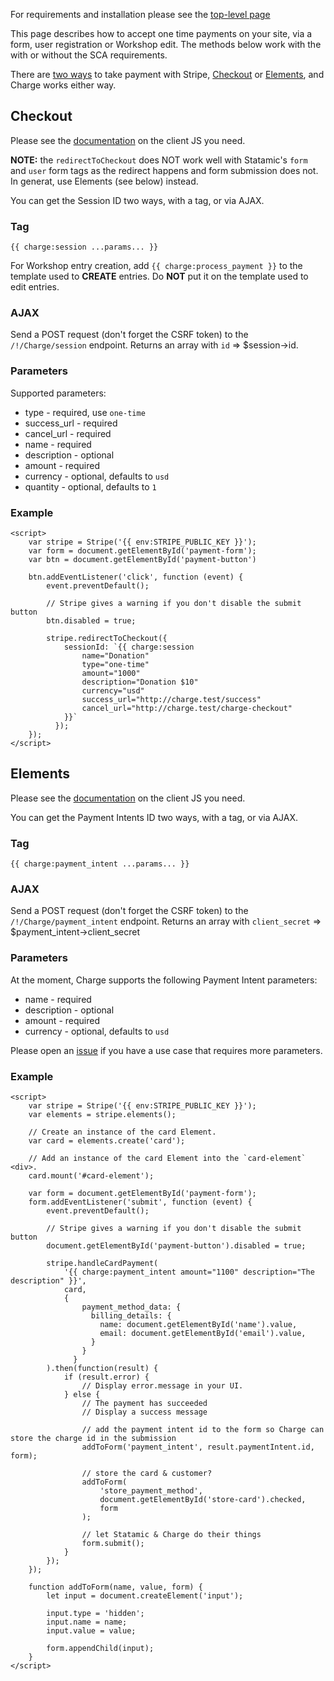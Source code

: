 For requirements and installation please see the [top-level page](../DOCUMENTATION.md)

This page describes how to accept one time payments on your site, via a form, user registration or Workshop edit. The methods below work with the with or without the SCA requirements.

There are [two ways](https://stripe.com/docs/web) to take payment with Stripe, [Checkout](https://stripe.com/docs/payments/checkout) or [Elements](https://stripe.com/docs/web/setup), and Charge works either way.

## Checkout ##

Please see the [documentation](https://stripe.com/docs/payments/checkout/server) on the client JS you need.

**NOTE:** the `redirectToCheckout` does NOT work well with Statamic's `form` and `user` form tags as the redirect happens and form submission does not. In generat, use Elements (see below) instead.

You can get the Session ID two ways, with a tag, or via AJAX.

### Tag ###

`{{ charge:session ...params... }}`

For Workshop entry creation, add `{{ charge:process_payment }}` to the template used to **CREATE** entries. Do **NOT** put it on the template used to edit entries.


### AJAX ###

Send a POST request (don't forget the CSRF token) to the `/!/Charge/session` endpoint. Returns an array with `id` => $session->id.

### Parameters ###

Supported parameters:

* type - required, use `one-time`
* success_url - required
* cancel_url - required
* name - required
* description - optional
* amount - required
* currency - optional, defaults to `usd`
* quantity - optional, defaults to `1`

### Example ###

```
<script>
    var stripe = Stripe('{{ env:STRIPE_PUBLIC_KEY }}');
    var form = document.getElementById('payment-form');
    var btn = document.getElementById('payment-button')

    btn.addEventListener('click', function (event) {
        event.preventDefault();

        // Stripe gives a warning if you don't disable the submit button
        btn.disabled = true;

        stripe.redirectToCheckout({
            sessionId: `{{ charge:session
                name="Donation"
                type="one-time"
                amount="1000"
                description="Donation $10"
                currency="usd"
                success_url="http://charge.test/success"
                cancel_url="http://charge.test/charge-checkout"
            }}`
          });
    });
</script>
```

## Elements ##

Please see the [documentation](https://stripe.com/docs/payments/payment-intents/web) on the client JS you need.

You can get the Payment Intents ID two ways, with a tag, or via AJAX.

### Tag ###

`{{ charge:payment_intent ...params... }}`


### AJAX ###

Send a POST request (don't forget the CSRF token) to the `/!/Charge/payment_intent` endpoint. Returns an array with `client_secret` => $payment_intent->client_secret

### Parameters ###

At the moment, Charge supports the following Payment Intent parameters:

* name - required
* description - optional
* amount - required
* currency - optional, defaults to `usd`

Please open an [issue](https://github.com/edalzell/statamic-charge/issues) if you have a use case that requires more parameters.

### Example ###

```
<script>
    var stripe = Stripe('{{ env:STRIPE_PUBLIC_KEY }}');
    var elements = stripe.elements();

    // Create an instance of the card Element.
    var card = elements.create('card');

    // Add an instance of the card Element into the `card-element` <div>.
    card.mount('#card-element');

    var form = document.getElementById('payment-form');
    form.addEventListener('submit', function (event) {
        event.preventDefault();

        // Stripe gives a warning if you don't disable the submit button
        document.getElementById('payment-button').disabled = true;

        stripe.handleCardPayment(
            '{{ charge:payment_intent amount="1100" description="The description" }}',
            card,
            {
                payment_method_data: {
                  billing_details: {
                    name: document.getElementById('name').value,
                    email: document.getElementById('email').value,
                  }
                }
              }
        ).then(function(result) {
            if (result.error) {
                // Display error.message in your UI.
            } else {
                // The payment has succeeded
                // Display a success message

                // add the payment intent id to the form so Charge can store the charge id in the submission
                addToForm('payment_intent', result.paymentIntent.id, form);

                // store the card & customer?
                addToForm(
                    'store_payment_method',
                    document.getElementById('store-card').checked,
                    form
                );

                // let Statamic & Charge do their things
                form.submit();
            }
        });
    });

    function addToForm(name, value, form) {
        let input = document.createElement('input');

        input.type = 'hidden';
        input.name = name;
        input.value = value;

        form.appendChild(input);
    }
</script>
```